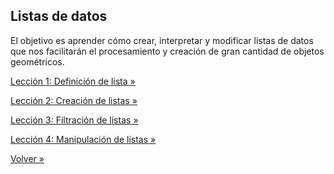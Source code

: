 ## Listas de datos

El objetivo es aprender cómo crear, interpretar y modificar listas de datos que
nos facilitarán el procesamiento y creación de gran cantidad de objetos
geométricos.

[Lección 1: Definición de lista »](./01-definicion)

[Lección 2: Creación de listas »](./02-creacion)

[Lección 3: Filtración de listas »](./03-filtracion)

[Lección 4: Manipulación de listas »](./04-manipulacion)

[Volver »](..)

